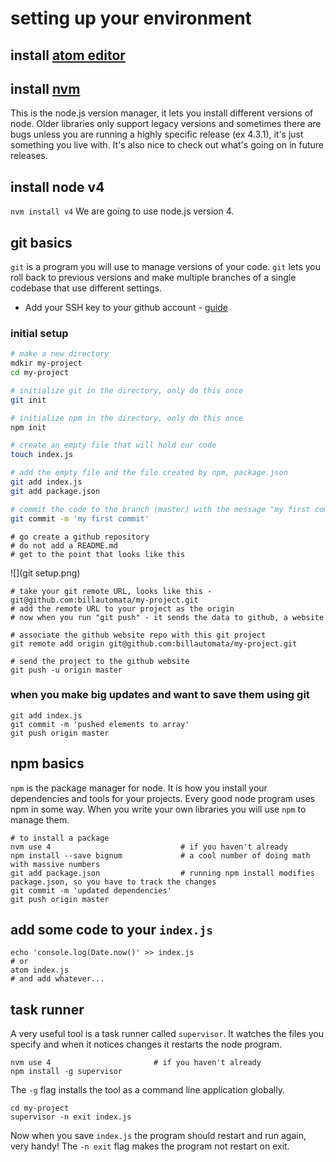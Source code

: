 # setting up your environment 

## install [atom editor](https://atom.io/)

## install [nvm](https://github.com/creationix/nvm)
This is the node.js version manager, it lets you install different versions of node.  Older libraries only support legacy versions and sometimes there are bugs unless you are running a highly specific release (ex 4.3.1), it's just something you live with.  It's also nice to check out what's going on in future releases.

## install node v4
`nvm install v4`
We are going to use node.js version 4.

## git basics 
`git` is a program you will use to manage versions of your code. `git` lets you roll back to previous versions and make multiple branches of a single codebase that use different settings.

* Add your SSH key to your github account - [guide](https://help.github.com/articles/adding-a-new-ssh-key-to-your-github-account/)

### initial setup
```bash
# make a new directory 
mdkir my-project
cd my-project

# initialize git in the directory, only do this once
git init

# initialize npm in the directory, only do this once
npm init 

# create an empty file that will hold our code
touch index.js

# add the empty file and the file created by npm, package.json
git add index.js 
git add package.json

# commit the code to the branch (master) with the message "my first commit"
git commit -m 'my first commit'
```
```
# go create a github repository
# do not add a README.md
# get to the point that looks like this
```
![](git setup.png)
```
# take your git remote URL, looks like this - git@github.com:billautomata/my-project.git 
# add the remote URL to your project as the origin
# now when you run "git push" - it sends the data to github, a website

# associate the github website repo with this git project
git remote add origin git@github.com:billautomata/my-project.git

# send the project to the github website
git push -u origin master
```
### when you make big updates and want to save them using git
```
git add index.js 
git commit -m 'pushed elements to array'
git push origin master 
```
## npm basics 
`npm` is the package manager for node.  It is how you install your dependencies and tools for your projects.  Every good node program uses npm in some way.  When you write your own libraries you will use `npm` to manage them.
```
# to install a package 
nvm use 4                             # if you haven't already
npm install --save bignum             # a cool number of doing math with massive numbers
git add package.json                  # running npm install modifies package.json, so you have to track the changes 
git commit -m 'updated dependencies'
git push origin master 
```
## add some code to your `index.js`
```
echo 'console.log(Date.now()' >> index.js
# or 
atom index.js
# and add whatever...
```
## task runner 
A very useful tool is a task runner called `supervisor`.  It watches the files you specify and when it notices changes it restarts the node program.
```
nvm use 4                       # if you haven't already
npm install -g supervisor       
```
The `-g` flag installs the tool as a command line application globally.
```
cd my-project
supervisor -n exit index.js
```
Now when you save `index.js` the program should restart and run again, very handy!  The `-n exit` flag makes the program not restart on exit.
